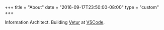 +++
title = "About"
date = "2016-09-17T23:50:00-08:00"
type = "custom"
+++

Information Architect. Building [Vetur](https://github.com/octref/vetur) at [VSCode](https://code.visualstudio.com/).